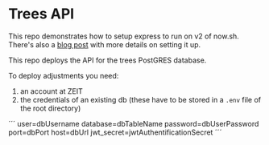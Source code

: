 # Trees API

This repo demonstrates how to setup express to run on v2 of now.sh.
There's also a [blog post](BLOG.md) with more details on setting it up.

This repo deploys the API for the trees PostGRES database.

To deploy adjustments you need:

1. an account at ZEIT
2. the credentials of an existing db (these have to be stored in a ```.env``` file of the root directory)

´´´
user=dbUsername
database=dbTableName
password=dbUserPassword
port=dbPort
host=dbUrl
jwt_secret=jwtAuthentificationSecret
´´´
